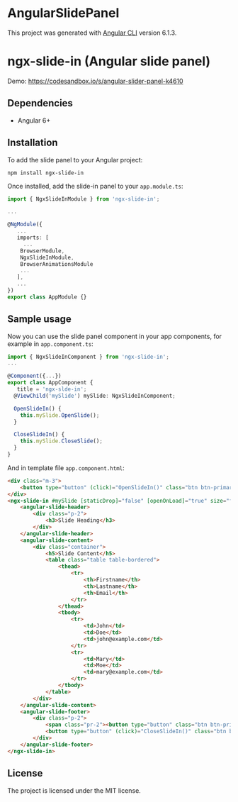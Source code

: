 # AngularSlidePanel

This project was generated with [Angular CLI](https://github.com/angular/angular-cli) version 6.1.3.

# ngx-slide-in (Angular slide panel)

Demo: https://codesandbox.io/s/angular-slider-panel-k4610

## Dependencies

 * Angular 6+

## Installation

To add the slide panel to your Angular project:
```
npm install ngx-slide-in
```

Once installed, add the slide-in panel to your `app.module.ts`:
```typescript
import { NgxSlideInModule } from 'ngx-slide-in';

...

@NgModule({
   ...
   imports: [
     ...
    BrowserModule,
    NgxSlideInModule,
    BrowserAnimationsModule
    ...
   ],
   ...
})
export class AppModule {}
```

## Sample usage

Now you can use the slide panel component in your app components, for example in `app.component.ts`:
```typescript
import { NgxSlideInComponent } from 'ngx-slide-in';
...

@Component({...})
export class AppComponent {
   title = 'ngx-slde-in';
  @ViewChild('mySlide') mySlide: NgxSlideInComponent;

  OpenSlideIn() {
    this.mySlide.OpenSlide();
  }

  CloseSlideIn() {
    this.mySlide.CloseSlide();
  }
}
```

And in template file `app.component.html`:
```html
<div class="m-3">
    <button type="button" (click)="OpenSlideIn()" class="btn btn-primary">Open Slide</button>
</div>
<ngx-slide-in #mySlide [staticDrop]="false" [openOnLoad]="true" size="full">
    <angular-slide-header>
        <div class="p-2">
            <h3>Slide Heading</h3>
        </div>
    </angular-slide-header>
    <angular-slide-content>
        <div class="container">
            <h5>Slide Content</h5>
            <table class="table table-bordered">
                <thead>
                    <tr>
                        <th>Firstname</th>
                        <th>Lastname</th>
                        <th>Email</th>
                    </tr>
                </thead>
                <tbody>
                    <tr>
                        <td>John</td>
                        <td>Doe</td>
                        <td>john@example.com</td>
                    </tr>
                    <tr>
                        <td>Mary</td>
                        <td>Moe</td>
                        <td>mary@example.com</td>
                    </tr>
                </tbody>
            </table>
        </div>
    </angular-slide-content>
    <angular-slide-footer>
        <div class="p-2">
            <span class="pr-2"><button type="button" class="btn btn-primary">Save</button></span>
            <button type="button" (click)="CloseSlideIn()" class="btn btn-secondary">Close</button>
        </div>
    </angular-slide-footer>
</ngx-slide-in>
```

## License

The project is licensed under the MIT license.